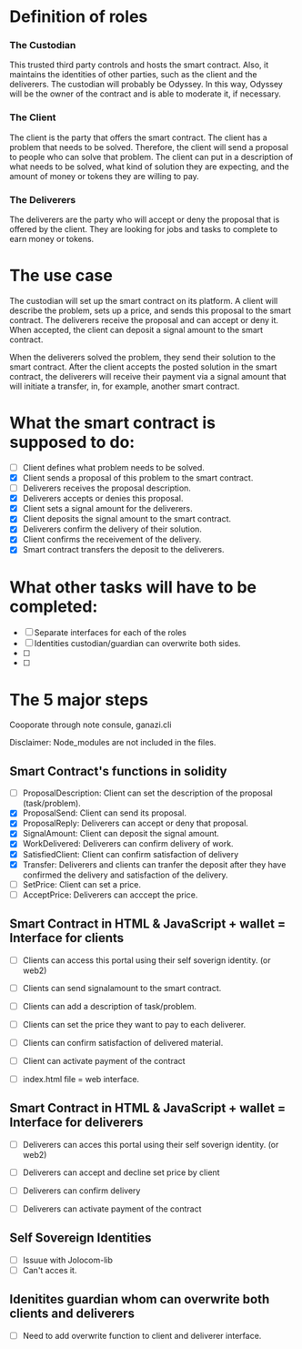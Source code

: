 # Definition of roles
### **The Custodian**
This trusted third party controls and hosts the smart contract. Also, it maintains the identities of other parties, such as the client and the deliverers. The custodian will probably be Odyssey. In this way, Odyssey will be the owner of the contract and is able to moderate it, if necessary.

### **The Client**
The client is the party that offers the smart contract. The client has a problem that needs to be solved. Therefore, the client will send a proposal to people who can solve that problem. The client can put in a description of what needs to be solved, what kind of solution they are expecting, and the amount of money or tokens they are willing to pay.

### **The Deliverers**
The deliverers are the party who will accept or deny the proposal that is offered by the client. They are looking for jobs and tasks to complete to earn money or tokens.

# The use case
The custodian will set up the smart contract on its platform. A client will describe the problem, sets up a price, and sends this proposal to the smart contract. 
The deliverers receive the proposal and can accept or deny it. When accepted, the client can deposit a signal amount to the smart contract.

When the deliverers solved the problem, they send their solution to the smart contract. After the client accepts the posted solution in the smart contract, the deliverers will receive their payment via a signal amount that will initiate a transfer, in, for example, another smart contract.

# What the smart contract is supposed to do:
- [ ] Client defines what problem needs to be solved.
- [x] Client sends a proposal of this problem to the smart contract.
- [ ] Deliverers receives the proposal description.
- [x] Deliverers accepts or denies this proposal.
- [x] Client sets a signal amount for the deliverers.
- [x] Client deposits the signal amount to the smart contract.
- [x] Deliverers confirm the delivery of their solution.
- [x] Client confirms the receivement of the delivery.
- [x] Smart contract transfers the deposit to the deliverers.

# What other tasks will have to be completed:
- [ ] Separate interfaces for each of the roles
- [ ] Identities custodian/guardian can overwrite both sides.
- [ ] 
- [ ] 

# The 5 major steps
Cooporate through note consule, ganazi.cli

Disclaimer: Node_modules are not included in the files.

## Smart Contract's functions in solidity
- [ ] ProposalDescription: Client can set the description of the proposal (task/problem).
- [x] ProposalSend: Client can send its proposal.
- [x] ProposalReply: Deliverers can accept or deny that proposal.
- [x] SignalAmount: Client can deposit the signal amount.
- [x] WorkDelivered: Deliverers can confirm delivery of work.
- [x] SatisfiedClient: Client can confirm satisfaction of delivery
- [x] Transfer: Deliverers and clients can tranfer the deposit after they have confirmed the delivery and satisfaction of the delivery.
- [ ] SetPrice: Client can set a price.
- [ ] AcceptPrice: Deliverers can acccept the price.

## Smart Contract in HTML & JavaScript + wallet = Interface for clients
- [ ] Clients can access this portal using their self soverign identity. (or web2)
- [ ] Clients can send signalamount to the smart contract.
- [ ] Clients can add a description of task/problem.
- [ ] Clients can set the price they want to pay to each deliverer.
- [ ] Clients can confirm satisfaction of delivered material.
- [ ] Client can activate payment of the contract

- [ ] index.html file = web interface. 

## Smart Contract in HTML & JavaScript + wallet = Interface for deliverers
- [ ] Deliverers can acces this portal using their self soverign identity. (or web2)
- [ ] Deliverers can accept and decline set price by client
- [ ] Deliverers can confirm delivery
- [ ] Deliverers can activate payment of the contract


## Self Sovereign Identities
- [ ] Issuue with Jolocom-lib
- [ ] Can't acces it.

## Idenitites guardian whom can overwrite both clients and deliverers
- [ ] Need to add overwrite function to client and deliverer interface.
